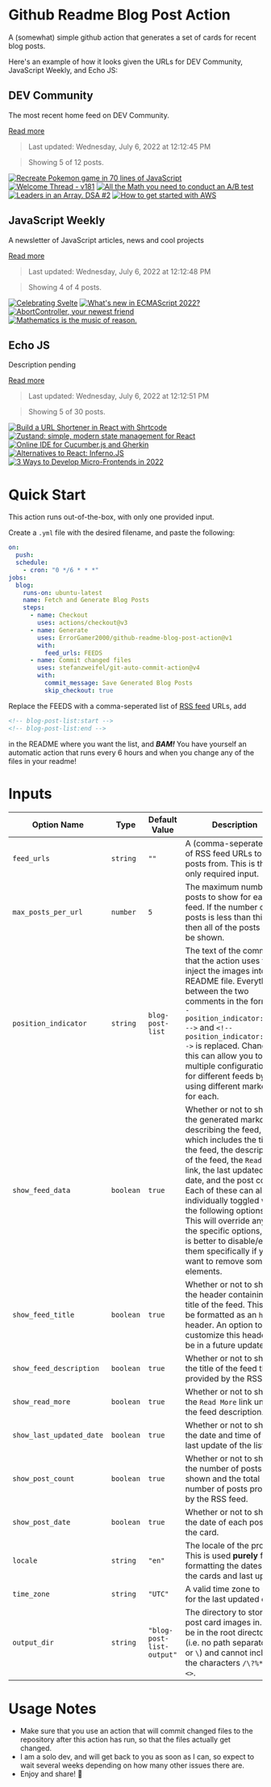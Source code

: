 # Github Readme Blog Post Action

A (somewhat) simple github action that generates a set of cards for recent blog posts.

Here's an example of how it looks given the URLs for DEV Community, JavaScript Weekly, and Echo JS:

<!-- post-list:start -->
## DEV Community

The most recent home feed on DEV Community.

[Read more](https://dev.to)
> Last updated: Wednesday, July 6, 2022 at 12:12:45 PM

> Showing 5 of 12 posts.

[![Recreate Pokemon game in 70 lines of JavaScript](https://raw.githubusercontent.com/ErrorGamer2000/github-readme-blog-post-action/main/generated_files/DEV_Community/Recreate_Pokemon_game_in_70_lines_of_JavaScript.svg)](https://dev.to/marinsborg/recreate-pokemon-game-in-70-lines-of-javascript-1m3h)
[![Welcome Thread - v181](https://raw.githubusercontent.com/ErrorGamer2000/github-readme-blog-post-action/main/generated_files/DEV_Community/Welcome_Thread_-_v181.svg)](https://dev.to/thepracticaldev/welcome-thread-v181-3mh4)
[![All the Math you need to conduct an A/B test](https://raw.githubusercontent.com/ErrorGamer2000/github-readme-blog-post-action/main/generated_files/DEV_Community/All_the_Math_you_need_to_conduct_an_A_B_test.svg)](https://dev.to/codesphere/all-the-math-you-need-to-conduct-an-ab-test-136b)
[![Leaders in an Array. DSA #2](https://raw.githubusercontent.com/ErrorGamer2000/github-readme-blog-post-action/main/generated_files/DEV_Community/Leaders_in_an_Array._DSA__2.svg)](https://dev.to/uchihaitachi0/leaders-in-an-array-13kl)
[![How to get started with AWS](https://raw.githubusercontent.com/ErrorGamer2000/github-readme-blog-post-action/main/generated_files/DEV_Community/How_to_get_started_with_AWS.svg)](https://dev.to/roy8/how-to-get-started-with-aws-4gb2)


## JavaScript Weekly

A newsletter of JavaScript articles, news and cool projects

[Read more](https://javascriptweekly.com/)
> Last updated: Wednesday, July 6, 2022 at 12:12:48 PM

> Showing 4 of 4 posts.

[![Celebrating Svelte](https://raw.githubusercontent.com/ErrorGamer2000/github-readme-blog-post-action/main/generated_files/JavaScript_Weekly/Celebrating_Svelte.svg)](https://javascriptweekly.com/issues/596)
[![What's new in ECMAScript 2022?](https://raw.githubusercontent.com/ErrorGamer2000/github-readme-blog-post-action/main/generated_files/JavaScript_Weekly/What's_new_in_ECMAScript_2022_.svg)](https://javascriptweekly.com/issues/595)
[![AbortController, your newest friend](https://raw.githubusercontent.com/ErrorGamer2000/github-readme-blog-post-action/main/generated_files/JavaScript_Weekly/AbortController__your_newest_friend.svg)](https://javascriptweekly.com/issues/594)
[![Mathematics is the music of reason.](https://raw.githubusercontent.com/ErrorGamer2000/github-readme-blog-post-action/main/generated_files/JavaScript_Weekly/Mathematics_is_the_music_of_reason..svg)](https://javascriptweekly.com/issues/593)


## Echo JS

Description pending

[Read more](
http://www.echojs.com
)
> Last updated: Wednesday, July 6, 2022 at 12:12:51 PM

> Showing 5 of 30 posts.

[![Build a URL Shortener in React with Shrtcode](https://raw.githubusercontent.com/ErrorGamer2000/github-readme-blog-post-action/main/generated_files/_Echo_JS_/Build_a_URL_Shortener_in_React_with_Shrtcode.svg)](https://blog.openreplay.com/build-a-url-shortener-in-react-with-shrtcode)
[![Zustand: simple, modern state management for React](https://raw.githubusercontent.com/ErrorGamer2000/github-readme-blog-post-action/main/generated_files/_Echo_JS_/Zustand__simple__modern_state_management_for_React.svg)](https://blog.openreplay.com/zustand-simple-modern-state-management-for-react)
[![
Online IDE for Cucumber.js and Gherkin
](https://raw.githubusercontent.com/ErrorGamer2000/github-readme-blog-post-action/main/generated_files/_Echo_JS_/_Online_IDE_for_Cucumber.js_and_Gherkin_.svg)](
https://testjam.io
)
[![Alternatives to React: Inferno.JS](https://raw.githubusercontent.com/ErrorGamer2000/github-readme-blog-post-action/main/generated_files/_Echo_JS_/Alternatives_to_React__Inferno.JS.svg)](https://blog.openreplay.com/alternatives-to-react-inferno-js)
[![3 Ways to Develop Micro-Frontends in 2022](https://raw.githubusercontent.com/ErrorGamer2000/github-readme-blog-post-action/main/generated_files/_Echo_JS_/3_Ways_to_Develop_Micro-Frontends_in_2022.svg)](https://javascript.plainenglish.io/3-ways-to-develop-micro-frontends-in-2022-e29984158b6d)


<!-- post-list:end -->

# Quick Start

This action runs out-of-the-box, with only one provided input.

Create a `.yml` file with the desired filename, and paste the following:

```yml
on:
  push:
  schedule:
    - cron: "0 */6 * * *"
jobs:
  blog:
    runs-on: ubuntu-latest
    name: Fetch and Generate Blog Posts
    steps:
      - name: Checkout
        uses: actions/checkout@v3
      - name: Generate
        uses: ErrorGamer2000/github-readme-blog-post-action@v1
        with:
          feed_urls: FEEDS
      - name: Commit changed files
        uses: stefanzweifel/git-auto-commit-action@v4
        with:
          commit_message: Save Generated Blog Posts
          skip_checkout: true
```

Replace the FEEDS with a comma-seperated list of [RSS feed](https://rss.com/blog/how-do-rss-feeds-work/) URLs, add

```md
<!-- blog-post-list:start -->
<!-- blog-post-list:end -->
```

in the README where you want the list, and **_BAM!_** You have yourself an automatic action that runs every 6 hours and when you change any of the files in your readme!

# Inputs

<table>
  <thead>
    <tr>
      <th>Option Name</th>
      <th>Type</th>
      <th>Default Value</th>
      <th>Description</th>
    </tr>
  </thead>
  <tbody>
    <tr>
      <td><code>feed_urls</code></td>
      <td><code>string</code></td>
      <td><code>""</code></td>
      <td>A (comma-seperated) list of RSS feed URLs to load posts from. This is the only required input.</td>
    </tr>
    <tr>
      <td><code>max_posts_per_url</code></td>
      <td><code>number</code></td>
      <td><code>5</code></td>
      <td>The maximum number of posts to show for each feed. If the number of posts is less than this, then all of the posts will be shown.</td>
    </tr>
    <tr>
      <td><code>position_indicator</code></td>
      <td><code>string</code></td>
      <td><code>blog-post-list</code></td>
      <td>The text of the comments that the action uses to inject the images into the README file. Everything between the two comments in the form <code>&lt;!-- position_indicator:start --&gt;</code> and <code>&lt;!-- position_indicator:end --&gt;</code> is replaced. Changing this can allow you to use multiple configurations for different feeds by using different markers for each.</td>
    </tr>
    <tr>
      <td><code>show_feed_data</code></td>
      <td><code>boolean</code></td>
      <td><code>true</code></td>
      <td>Whether or not to show the generated markdown describing the feed, which includes the title of the feed, the description of the feed, the <code>Read More</code> link, the last updated date, and the post count. Each of these can also be individually toggled with the following options. This will override any of the specific options, so it is better to disable/enable them specifically if you want to remove some elements.</td>
    </tr>
    <tr>
      <td><code>show_feed_title</code></td>
      <td><code>boolean</code></td>
      <td><code>true</code></td>
      <td>Whether or not to show the header containing the title of the feed. This will be formatted as an <code>h2</code> header. An option to customize this header will be in a future update.</td>
    </tr>
    <tr>
      <td><code>show_feed_description</code></td>
      <td><code>boolean</code></td>
      <td><code>true</code></td>
      <td>Whether or not to show the title of the feed that is provided by the RSS feed.</td>
    </tr>
    <tr>
      <td><code>show_read_more</code></td>
      <td><code>boolean</code></td>
      <td><code>true</code></td>
      <td>Whether or not to show the <code>Read More</code> link under the feed description.</td>
    </tr>
    <tr>
      <td><code>show_last_updated_date</code></td>
      <td><code>boolean</code></td>
      <td><code>true</code></td>
      <td>Whether or not to show the date and time of the last update of the list.</td>
    </tr>
    <tr>
      <td><code>show_post_count</code></td>
      <td><code>boolean</code></td>
      <td><code>true</code></td>
      <td>Whether or not to show the number of posts shown and the total number of posts provided by the RSS feed.</td>
    </tr>
    <tr>
      <td><code>show_post_date</code></td>
      <td><code>boolean</code></td>
      <td><code>true</code></td>
      <td>Whether or not to show the date of each post on the card.</td>
    </tr>
    <tr>
      <td><code>locale</code></td>
      <td><code>string</code></td>
      <td><code>"en"</code></td>
      <td>The locale of the project. This is used <strong>purely</strong> for formatting the dates of the cards and last update.</td>
    </tr>
    <tr>
      <td><code>time_zone</code></td>
      <td><code>string</code></td>
      <td><code>"UTC"</code></td>
      <td>A valid time zone to use for the last updated date.</td>
    </tr>
    <tr>
      <td><code>output_dir</code></td>
      <td><code>string</code></td>
      <td><code>"blog-post-list-output"</code></td>
      <td>The directory to store the post card images in. Must be in the root directory (i.e. no path separators <code>/</code> or <code>\</code>) and cannot include the characters <code>/\?%*:|"&lt;&gt;</code>.</td>
    </tr>
<!--
    <tr>
      <td><code></code></td>
      <td><cde></cde></td>
      <td><code></code></td>
      <td></td>
    </tr>
-->
  </tbody>
</table>

# Usage Notes

- Make sure that you use an action that will commit changed files to the repository after this action has run, so that the files actually get changed.
- I am a solo dev, and will get back to you as soon as I can, so expect to wait several weeks depending on how many other issues there are.
- Enjoy and share! 🤗
